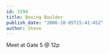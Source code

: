 ```yaml
---
id: 3294
title: Boxing Boulder
publish_date: "2006-10-05T15:41:45Z"
author: Steve
---
```

Meet at Gate 5 @ 12p
